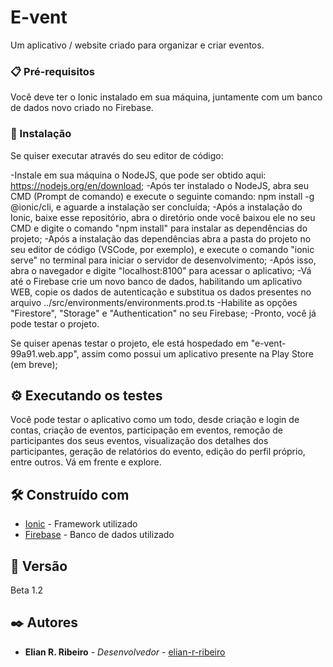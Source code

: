 # E-vent

Um aplicativo / website criado para organizar e criar eventos.

### 📋 Pré-requisitos

Você deve ter o Ionic instalado em sua máquina, juntamente com um banco de dados novo criado no Firebase.

### 🔧 Instalação

Se quiser executar através do seu editor de código:

-Instale em sua máquina o NodeJS, que pode ser obtido aqui: https://nodejs.org/en/download;
-Após ter instalado o NodeJS, abra seu CMD (Prompt de comando) e execute o seguinte comando: npm install -g @ionic/cli, e aguarde
a instalação ser concluída;
-Após a instalação do Ionic, baixe esse repositório, abra o diretório onde você baixou ele no seu CMD e digite o comando "npm install"
para instalar as dependências do projeto;
-Após a instalação das dependências abra a pasta do projeto no seu editor de código (VSCode, por exemplo), e execute o comando 
"ionic serve" no terminal para iniciar o servidor de desenvolvimento;
-Após isso, abra o navegador e digite "localhost:8100" para acessar o aplicativo;
-Vá até o Firebase crie um novo banco de dados, habilitando um aplicativo WEB, copie os dados de autenticação e substitua os dados
presentes no arquivo ../src/environments/environments.prod.ts
-Habilite as opções "Firestore", "Storage" e "Authentication" no seu Firebase;
-Pronto, você já pode testar o projeto.

Se quiser apenas testar o projeto, ele está hospedado em "e-vent-99a91.web.app", assim como possui um aplicativo presente
na Play Store (em breve);

## ⚙️ Executando os testes

Você pode testar o aplicativo como um todo, desde criação e login de contas, criação de eventos, participação em eventos, remoção de participantes dos seus eventos, visualização dos detalhes dos participantes, geração de relatórios do evento, edição do perfil próprio,
entre outros. Vá em frente e explore.

## 🛠️ Construído com

* [Ionic](https://ionicframework.com/docs/intro/cli) - Framework utilizado
* [Firebase](firebase.google.com) - Banco de dados utilizado

## 📌 Versão

Beta 1.2

## ✒️ Autores

* **Elian R. Ribeiro** - *Desenvolvedor* - [elian-r-ribeiro](https://github.com/elian-r-ribeiro)